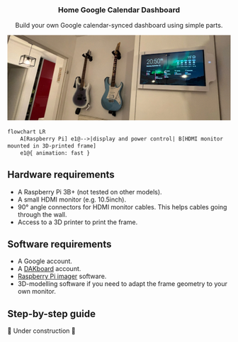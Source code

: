 <p align="center">
  <h3 align="center">Home Google Calendar Dashboard</h3>
  <p align="center">
	Build your own Google calendar-synced dashboard using simple parts.
  </p>
  <p align="center">
    <a href="https://github.com/JoachimColine/home-google-calendar-dashboard">
	<img src="images/dashboard.webp" width="700">
	</a>
  </p>
</p>

```mermaid
flowchart LR
    A[Raspberry Pi] e1@-->|display and power control| B[HDMI monitor mounted in 3D-printed frame]
	e1@{ animation: fast }
```



## Hardware requirements
- A Raspberry Pi 3B+ (not tested on other models).
- A small HDMI monitor (e.g. 10.5inch).  
- 90° angle connectors for HDMI monitor cables. This helps cables going through the wall.
- Access to a 3D printer to print the frame.

## Software requirements
- A Google account.
- A [DAKboard](https://dakboard.com/site) account.
- [Raspberry Pi imager](https://www.raspberrypi.com/software) software.
- 3D-modelling software if you need to adapt the frame geometry to your own monitor.

## Step-by-step guide
🚧 Under construction 🚧